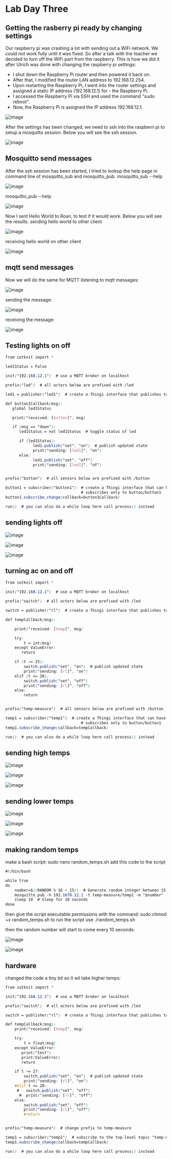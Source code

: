 # Lab Day Three

## Getting the rasberry pi ready by changing settings

Our raspberry pi was crashing a lot with sending out a WiFi network. We could not work fully until it was fixed. So after a talk with the teacher we decided to turn off the WiFi part from the raspberry. This is how we did it after Ulrich was done with changing the raspberry pi settings:
- I shut down the Raspberry Pi router and then powered it back on. 
- After that, I modified the router LAN address to 192.168.12.254. 
- Upon restarting the Raspberry Pi, I went into the router settings and assigned a static IP address (192.168.12.1) for - the Raspberry Pi. 
- I accessed the Raspberry Pi via SSH and used the command "sudo reboot". 
- Now, the Raspberry Pi is assigned the IP address 192.168.12.1.

![image](https://github.com/JesperHartsuiker/IoT-module/assets/82671856/357fd639-5e94-4b62-93b2-a21bccd7d7d4)

After the settings has been changed, we need to ssh into the raspberri pi to setup a mosquitto session. Below you will see the ssh session.

![image](https://github.com/JesperHartsuiker/IoT-module/assets/82671856/b5cf1568-c924-4b98-946c-7529974d2674)


## Mosquitto send messages

After the ssh session has been started, I tried to lookup the help page in command line of mosquitto_sub and mosquitto_pub.
mosquitto_sub --help

![image](https://github.com/JesperHartsuiker/IoT-module/assets/82671856/00fcb56c-2624-4c58-8361-c9bc28b72f4f)

mosquitto_pub --help

![image](https://github.com/JesperHartsuiker/IoT-module/assets/82671856/cc52bc06-8230-4b18-ab5b-aaeb035adb4e)

Now I sent Hello World to Roan, to test if it would work. Below you will see the results.
sending hello world to other client

![image](https://github.com/JesperHartsuiker/IoT-module/assets/82671856/11971cf5-7a61-4a25-9c9d-44ebdef4d613)

receiving hello world on other client

![image](https://github.com/JesperHartsuiker/IoT-module/assets/82671856/cd90102a-da18-463e-8fcc-ee204aae99b2)


## mqtt send messages

Now we will do the same for MQTT
listening to mqtt messages:

![image](https://github.com/JesperHartsuiker/IoT-module/assets/82671856/2fccaea9-11f9-4a1f-9901-c4d72c7a2797)

sending the message:

![image](https://github.com/JesperHartsuiker/IoT-module/assets/82671856/d5d52172-f2d3-4a52-a829-e8cb051ec730)

receiving the message:

![image](https://github.com/JesperHartsuiker/IoT-module/assets/82671856/14b22983-2904-49c2-b01b-68728fef1209)





## Testing lights on off


```css
from iotknit import *

led1Status = False

init("192.168.12.1")  # use a MQTT broker on localhost

prefix("led")  # all actors below are prefixed with /led

led1 = publisher("led1")  # create a Thingi interface that publishes to led/led1

def button1Callback(msg):
   global led1Status

   print("received: [button]", msg)

   if (msg == "down"):
      led1Status = not led1Status  # toggle status of led

      if (led1Status):
            led1.publish("set", "on")  # publish updated state
            print("sending: [led1]", "on")
      else:
            led1.publish("set", "off")
            print("sending: [led1]", "of")


prefix("button")  # all sensors below are prefixed with /button

button1 = subscriber("button1")  # create a Thingi interface that can have
                                 # subscribes only to button/button1
button1.subscribe_change(callback=button1Callback)

run()  # you can also do a while loop here call process() instead
```
## sending lights off

![image](https://github.com/JesperHartsuiker/IoT-module/assets/82671856/e58b4de3-3146-4441-a64b-eddfa44b1ed3)


![image](https://github.com/JesperHartsuiker/IoT-module/assets/82671856/768d4f1e-ed69-4ac2-9088-52e29d558850)


![image](https://github.com/JesperHartsuiker/IoT-module/assets/82671856/7abecf64-9846-4cd3-ba20-08d029f056bf)


## turning ac on and off
```css
from iotknit import *

init("192.168.12.1")  # use a MQTT broker on localhost

prefix("switch")  # all actors below are prefixed with /led

switch = publisher("rl")  # create a Thingi interface that publishes to led/led1

def tempCallback(msg):

    print("received: [temp]", msg)

    try:
        t = int(msg)
    except ValueError:
       return

    if (t >= 25):
        switch.publish("set", "on")  # publish updated state
        print("sending: [rl]", "on")
    elif (t <= 20):
        switch.publish("set", "off")
        print("sending: [rl]", "off")
    else:
        return


prefix("temp-measure")  # all sensors below are prefixed with /button

temp1 = subscriber("temp1")  # create a Thingi interface that can have
                                 # subscribes only to button/button1
temp1.subscribe_change(callback=tempCallback)

run()  # you can also do a while loop here call process() instead
```

## sending high temps

![image](https://github.com/JesperHartsuiker/IoT-module/assets/82671856/7593765e-b8ee-4207-8fe9-0c0b580abfd5)


![image](https://github.com/JesperHartsuiker/IoT-module/assets/82671856/6f87ecd4-052b-49f7-b59e-0946e597e6e5)


![image](https://github.com/JesperHartsuiker/IoT-module/assets/82671856/1358d6b6-f175-422c-b6d5-c67073fb325b)




## sending lower temps

![image](https://github.com/JesperHartsuiker/IoT-module/assets/82671856/561d6df1-9bb7-4c61-a5b7-65984ae279ea)


![image](https://github.com/JesperHartsuiker/IoT-module/assets/82671856/7c5b71a2-3e98-4766-8909-f8539efea6cd)


![image](https://github.com/JesperHartsuiker/IoT-module/assets/82671856/989c9a36-ee2e-4cd4-8c88-24e82bf9a42f)


## making random temps

make a bash script: sudo nano random_temps.sh
add this code to the script
```css
#!/bin/bash

while true
do
    number=$((RANDOM % 16 + 15))  # Generate random integer between 15 and 30
    mosquitto_pub -h 192.1678.12.1 -t temp-measure/temp1 -m "$number" 
    sleep 10  # Sleep for 10 seconds
done
```
then give the script executable permissions with the command: sudo chmod +x random_temps.sh
to run the script use ./random_temps.sh

then the random number will start to come every 10 seconds:

![image](https://github.com/JesperHartsuiker/IoT-module/assets/82671856/237d983c-e058-463f-8429-b9192cbac8e2)

![image](https://github.com/JesperHartsuiker/IoT-module/assets/82671856/b8b0af5e-ef8e-4794-a773-c6230762a015)





## hardware

changed the code a tiny bit so it wil take higher temps:

```css
from iotknit import *

init("192.168.12.1")  # use a MQTT broker on localhost

prefix("switch")  # all actors below are prefixed with /led

switch = publisher("rl")  # create a Thingi interface that publishes to led/led1

def tempCallback(msg):
    print("received: [temp]", msg)

    try:
        t = float(msg)
    except ValueError:
       print("test")
       print(ValueError)
       return

    if t >= 27:
        switch.publish("set", "on")  # publish updated state
        print("sending: [rl]", "on")
    #elif t <= 20:
     #   switch.publish("set", "off")
      #  print("sending: [rl]", "off")
    else:
        switch.publish("set", "off")
        print("sending: [rl]", "off")
        #return


prefix("temp-measure")  # change prefix to temp-measure

temp1 = subscriber("temp1")  # subscribe to the top-level topic "temp-measure" without any sub-topic
temp1.subscribe_change(callback=tempCallback)

run()  # you can also do a while loop here call process() instead
```

